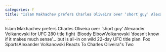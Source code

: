 ```yaml
---
categories: f
title: "Islam Makhachev prefers Charles Oliveira over ‘short guy’ Alexander Volkanovski for UFC 280 title fight  Bloody Elbow"
---
```

Islam Makhachev prefers Charles Oliveira over ‘short guy’ Alexander Volkanovski for UFC 280 title fight&nbsp;&nbsp;Bloody ElbowVolkanovski ‘doesn’t know if it makes much sense’... but is all-in on wild 22-day UFC title plan&nbsp;&nbsp;Fox SportsAlexander Volkanovski Reacts To Charles Oliveira"s Two 